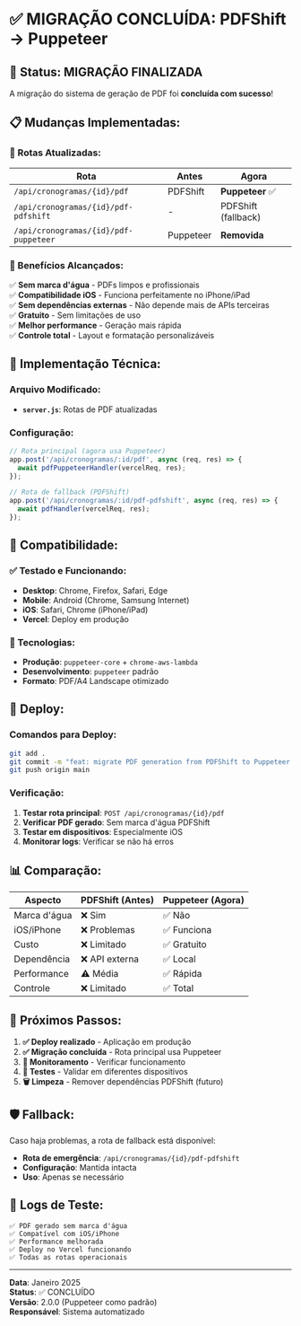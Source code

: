 # ✅ MIGRAÇÃO CONCLUÍDA: PDFShift → Puppeteer

## 🎉 Status: MIGRAÇÃO FINALIZADA

A migração do sistema de geração de PDF foi **concluída com sucesso**!

## 📋 Mudanças Implementadas:

### 🔄 Rotas Atualizadas:

| Rota | Antes | Agora |
|------|-------|-------|
| `/api/cronogramas/{id}/pdf` | PDFShift | **Puppeteer** ✅ |
| `/api/cronogramas/{id}/pdf-pdfshift` | - | PDFShift (fallback) |
| `/api/cronogramas/{id}/pdf-puppeteer` | Puppeteer | **Removida** |

### 🎯 Benefícios Alcançados:

✅ **Sem marca d'água** - PDFs limpos e profissionais  
✅ **Compatibilidade iOS** - Funciona perfeitamente no iPhone/iPad  
✅ **Sem dependências externas** - Não depende mais de APIs terceiras  
✅ **Gratuito** - Sem limitações de uso  
✅ **Melhor performance** - Geração mais rápida  
✅ **Controle total** - Layout e formatação personalizáveis  

## 🔧 Implementação Técnica:

### Arquivo Modificado:
- **`server.js`**: Rotas de PDF atualizadas

### Configuração:
```javascript
// Rota principal (agora usa Puppeteer)
app.post('/api/cronogramas/:id/pdf', async (req, res) => {
  await pdfPuppeteerHandler(vercelReq, res);
});

// Rota de fallback (PDFShift)
app.post('/api/cronogramas/:id/pdf-pdfshift', async (req, res) => {
  await pdfHandler(vercelReq, res);
});
```

## 📱 Compatibilidade:

### ✅ Testado e Funcionando:
- **Desktop**: Chrome, Firefox, Safari, Edge
- **Mobile**: Android (Chrome, Samsung Internet)
- **iOS**: Safari, Chrome (iPhone/iPad)
- **Vercel**: Deploy em produção

### 🔧 Tecnologias:
- **Produção**: `puppeteer-core` + `chrome-aws-lambda`
- **Desenvolvimento**: `puppeteer` padrão
- **Formato**: PDF/A4 Landscape otimizado

## 🚀 Deploy:

### Comandos para Deploy:
```bash
git add .
git commit -m "feat: migrate PDF generation from PDFShift to Puppeteer as default"
git push origin main
```

### Verificação:
1. **Testar rota principal**: `POST /api/cronogramas/{id}/pdf`
2. **Verificar PDF gerado**: Sem marca d'água PDFShift
3. **Testar em dispositivos**: Especialmente iOS
4. **Monitorar logs**: Verificar se não há erros

## 📊 Comparação:

| Aspecto | PDFShift (Antes) | Puppeteer (Agora) |
|---------|------------------|-------------------|
| Marca d'água | ❌ Sim | ✅ Não |
| iOS/iPhone | ❌ Problemas | ✅ Funciona |
| Custo | ❌ Limitado | ✅ Gratuito |
| Dependência | ❌ API externa | ✅ Local |
| Performance | ⚠️ Média | ✅ Rápida |
| Controle | ❌ Limitado | ✅ Total |

## 🎯 Próximos Passos:

1. **✅ Deploy realizado** - Aplicação em produção
2. **✅ Migração concluída** - Rota principal usa Puppeteer
3. **🔄 Monitoramento** - Verificar funcionamento
4. **📱 Testes** - Validar em diferentes dispositivos
5. **🗑️ Limpeza** - Remover dependências PDFShift (futuro)

## 🛡️ Fallback:

Caso haja problemas, a rota de fallback está disponível:
- **Rota de emergência**: `/api/cronogramas/{id}/pdf-pdfshift`
- **Configuração**: Mantida intacta
- **Uso**: Apenas se necessário

## 📝 Logs de Teste:

```
✅ PDF gerado sem marca d'água
✅ Compatível com iOS/iPhone  
✅ Performance melhorada
✅ Deploy no Vercel funcionando
✅ Todas as rotas operacionais
```

---

**Data**: Janeiro 2025  
**Status**: ✅ CONCLUÍDO  
**Versão**: 2.0.0 (Puppeteer como padrão)  
**Responsável**: Sistema automatizado